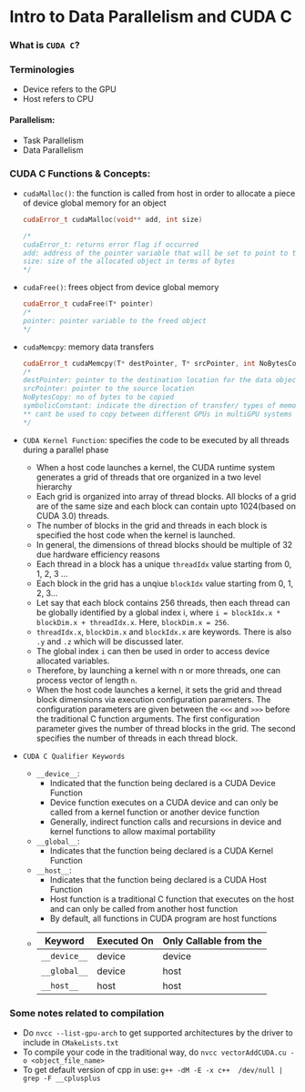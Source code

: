 # Intro to Data Parallelism and CUDA C

### What is `CUDA C`?

### Terminologies
* Device refers to the GPU
* Host refers to CPU

#### Parallelism:
* Task Parallelism
* Data Parallelism

### CUDA C Functions & Concepts:
* `cudaMalloc()`: the function is called from host in order to allocate a piece of device global memory for an object
    ```cpp
    cudaError_t cudaMalloc(void** add, int size)

    /*
    cudaError_t: returns error flag if occurred
    add: address of the pointer variable that will be set to point to the allocated object
    size: size of the allocated object in terms of bytes
    */
    ```

* `cudaFree()`: frees object from device global memory
    ```cpp
    cudaError_t cudaFree(T* pointer)
    /*
    pointer: pointer variable to the freed object
    */
    ```
* `cudaMemcpy`: memory data transfers
    ```cpp
    cudaError_t cudaMemcpy(T* destPointer, T* srcPointer, int NoBytesCopy, symbolicConstant)
    /*
    destPointer: pointer to the destination location for the data object to be copied
    srcPointer: pointer to the source location
    NoBytesCopy: no of bytes to be copied
    symbolicConstant: indicate the direction of transfer/ types of memory involved(h to h, h to d, d to h, d to d)
    ** cant be used to copy between different GPUs in multiGPU systems
    */
    ```
* `CUDA Kernel Function`: specifies the code to be executed by all threads during a parallel phase
    * When a host code launches a kernel, the CUDA runtime system generates a grid of threads that ore organized in a two level hierarchy
    * Each grid is organized into array of thread blocks. All blocks of a grid are of the same size and each block can contain upto 1024(based on CUDA 3.0) threads.
    * The number of blocks in the grid and threads in each block is specified the host code when the kernel is launched.
    * In general, the dimensions of thread blocks should be multiple of 32 due hardware efficiency reasons
    * Each thread in a block has a unique `threadIdx` value starting from 0, 1, 2, 3 ...
    * Each block in the grid has a unqiue `blockIdx` value starting from 0, 1, 2, 3...
    * Let say that each block contains 256 threads, then each thread can be globally identified by a global index i, where `i = blockIdx.x * blockDim.x + threadIdx.x`. Here, `blockDim.x = 256`.
    * `threadIdx.x`, `blockDim.x` and `blockIdx.x` are keywords. There is also `.y` and `.z` which will be discussed later.
    * The global index `i` can then be used in order to access device allocated variables.
    * Therefore, by launching a kernel with n or more threads, one can process vector of length `n`.
    * When the host code launches a kernel, it sets the grid and thread block dimensions via execution configuration parameters. The configuration parameters are given between the `<<<` and `>>>` before the traditional C function arguments. The first configuration parameter gives the number of thread blocks in the grid. The second specifies the number of threads in each thread block.
* `CUDA C Qualifier Keywords`
    * `__device__`:
        * Indicated that the function being declared is a CUDA Device Function
        * Device function executes on a CUDA device and can only be called from a kernel function or another device function
        * Generally, indirect function calls and recursions in device and kernel functions to allow maximal portability
    * `__global__`:
        * Indicates that the function being declared is a CUDA Kernel Function
    * `__host__`:
        * Indicates that the function being declared is a CUDA Host Function
        * Host function is a traditional C function that executes on the host and can only be called from another host function
        * By default, all functions in CUDA program are host functions
    *   | Keyword       | Executed On       | Only Callable from the |
        | ------------- | ----------------- | ---------------------- |
        | `__device__`  | device            | device                 |
        | `__global__`  | device            | host                   |
        | `__host__`    | host              | host                   |

### Some notes related to compilation
* Do `nvcc --list-gpu-arch` to get supported architectures by the driver to include in `CMakeLists.txt`
* To compile your code in the traditional way, do `nvcc vectorAddCUDA.cu -o <object_file_name>`
* To get default version of cpp in use: `g++ -dM -E -x c++  /dev/null | grep -F __cplusplus`
